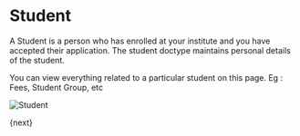 # Student

A Student is a person who has enrolled at your institute and you have accepted their application.
The student doctype maintains personal details of the student.

You can view everything related to a particular student on this page. Eg : Fees, Student Group, etc

<img class="screenshot" alt="Student" src="{{docs_base_url}}/assets/img/schools/student/student.png">

{next}
